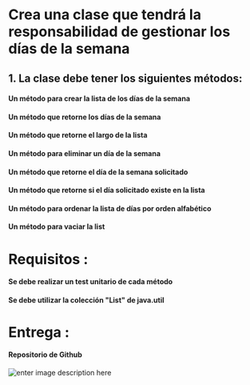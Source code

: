 # Crea una clase que tendrá la responsabilidad de gestionar los días de la semana

## 1. La clase debe tener los siguientes métodos:

#### Un método para crear la lista de los días de la semana
#### Un método que retorne los días de la semana
#### Un método que retorne el largo de la lista
#### Un método para eliminar un día de la semana
#### Un método que retorne el día de la semana solicitado
#### Un método que retorne si el día solicitado existe en la lista
#### Un método para ordenar la lista de días por orden alfabético   
#### Un método para vaciar la list

# Requisitos :

#### Se debe realizar un test unitario de cada método
#### Se debe utilizar la colección "List" de java.util

# Entrega :
#### Repositorio de Github
![enter image description here](https://encrypted-tbn0.gstatic.com/images?q=tbn:ANd9GcS-9DTjOBH3t4VQr9pOKWXZ0wCt_zlXmL71JQ&s)
